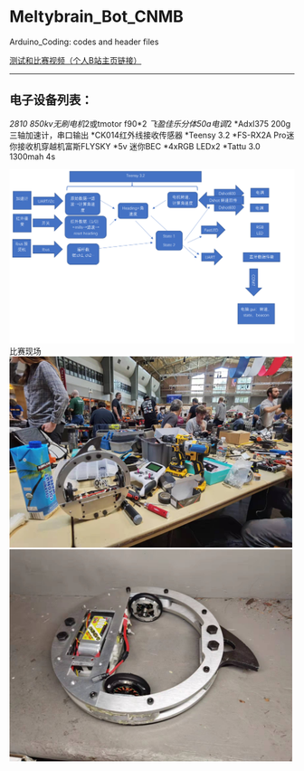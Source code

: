 # Meltybrain_Bot_CNMB
Arduino_Coding: codes and header files

[测试和比赛视频（个人B站主页链接）](https://space.bilibili.com/3836113/video)
*************
## 电子设备列表：
*2810 850kv无刷电机*2或tmotor f90*2
*飞盈佳乐分体50a电调*2
*Adxl375 200g三轴加速计，串口输出
*CK014红外线接收传感器
*Teensy 3.2
*FS-RX2A Pro迷你接收机穿越机富斯FLYSKY
*5v 迷你BEC
*4xRGB LEDx2
*Tattu 3.0 1300mah 4s


<img src="Documentations/map.PNG" width="800">
比赛现场
<img src="Documentations/bot1.jpg" width="500">
<img src="Documentations/bot2.jpg" width="500">
